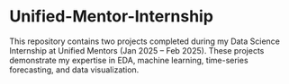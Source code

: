 # Unified-Mentor-Internship
This repository contains two projects completed during my Data Science Internship at Unified Mentors (Jan 2025 – Feb 2025). These projects demonstrate my expertise in EDA, machine learning, time-series forecasting, and data visualization.
